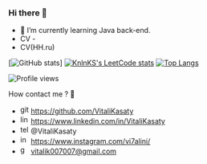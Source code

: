 ### Hi there 👋
- 🌱 I’m currently learning Java back-end.
- CV - 
- CV(HH.ru) 

[![GitHub stats](https://github-readme-stats.vercel.app/api?username=VitaliKasaty&show_icons=true)]
[![KnlnKS's LeetCode stats](https://leetcode-stats-six.vercel.app/api?username=VitaliKasaty)](https://leetcode.com/VitaliKasaty/)
[![Top Langs](https://github-readme-stats.vercel.app/api/top-langs/?username=VitaliKasaty)](https://github.com/anuraghazra/github-readme-stats)


![Profile views](https://gpvc.arturio.dev/VitaliKasaty)  


How contact me ? 🤔

- <img src='https://cdn.jsdelivr.net/npm/simple-icons@3.0.1/icons/github.svg' alt='github' height='17'> https://github.com/VitaliKasaty
- <img src='https://cdn.jsdelivr.net/npm/simple-icons@3.0.1/icons/linkedin.svg' alt='linkedin' height='17'> https://www.linkedin.com/in/VitaliKasaty  
- <img src='https://cdn.jsdelivr.net/npm/simple-icons@3.0.1/icons/telegram.svg' alt='telegram' height='17'> @VitaliKasaty
- <img src='https://cdn.jsdelivr.net/npm/simple-icons@3.0.1/icons/instagram.svg' alt='instagram' height='17'> https://www.instagram.com/vi7alini/
- <img src='https://cdn.jsdelivr.net/npm/simple-icons@3.0.1/icons/gmail.svg' alt='gmail' height='17'> vitalik007007@gmail.com  
<!--

Here are some ideas to get you started:

- 🔭 I’m currently working on ...

- 👯 I’m looking to collaborate on ...
- 🤔 I’m looking for help with ...
- 💬 Ask me about ...
- 📫 How to reach me: ...
- 😄 Pronouns: ...
- ⚡ Fun fact: ...
-->



